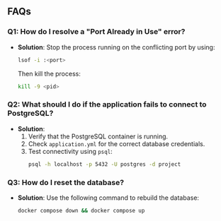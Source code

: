 ## FAQs

### Q1: How do I resolve a "Port Already in Use" error?
- **Solution**: Stop the process running on the conflicting port by using:
  ```bash
  lsof -i :<port>
  ```
  Then kill the process:
  ```bash
  kill -9 <pid>
  ```

### Q2: What should I do if the application fails to connect to PostgreSQL?
- **Solution**:
  1. Verify that the PostgreSQL container is running.
  2. Check `application.yml` for the correct database credentials.
  3. Test connectivity using `psql`:
     ```bash
     psql -h localhost -p 5432 -U postgres -d project
     ```

### Q3: How do I reset the database?
- **Solution**: Use the following command to rebuild the database:
  ```bash
  docker compose down && docker compose up
  ```
